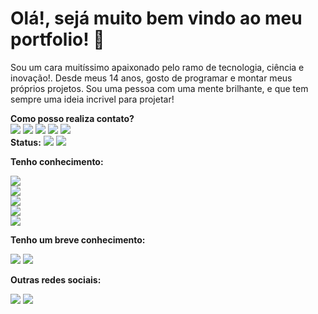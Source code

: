 <!-- TITLE -->
<h1 class="title">Olá!, sejá muito bem vindo ao meu portfolio! 👋</h1>

<!-- DESCRIPTION -->
<section id="description-section">
    <p id="description">
        Sou um cara muitíssimo apaixonado pelo ramo de tecnologia, ciência e inovação!.
        Desde meus 14 anos, gosto de programar e montar meus próprios projetos.
        Sou uma pessoa com uma mente brilhante, e que tem sempre uma ideia incrivel para projetar!
    </p>
    <strong class="subtitle">Como posso realiza contato?</strong>
    <div id="contacts">
        <img rel="Gmail" src="https://img.shields.io/badge/Gmail-D14836?style=for-the-badge&logo=gmail&logoColor=white">
        <img rel="WhatsApp" src="https://img.shields.io/badge/WhatsApp-25D366?style=for-the-badge&logo=whatsapp&logoColor=white" href="https://api.whatsapp.com/send?phone=5519989437565&text=Ol%C3%A1!%2C%20voc%C3%AA%20que%20veio%20pelo%20GitHub%2C%20esse%20%C3%A9%20meu%20contato%20oficial%20do%20WhatsApp!">
        <img rel="Facebook" src="https://img.shields.io/badge/Facebook-1877F2?style=for-the-badge&logo=facebook&logoColor=white">
        <img rel="Instagram" src="https://img.shields.io/badge/Instagram-E4405F?style=for-the-badge&logo=instagram&logoColor=white">
        <img rel="LinkedIn" src="https://img.shields.io/badge/LinkedIn-0077B5?style=for-the-badge&logo=linkedin&logoColor=white">
    </div>
</section>

<!-- GITHUB-STATS -->
<section id="stats-section">
    <strong class="subtitle">Status:</strong>
    <img rel="Stats-1" src="https://github-readme-stats.vercel.app/api?username=JefersonFerrettiMoreira&show_icons=true&theme=transparent">
    <img rel="Stats-2" src="https://github-readme-stats.vercel.app/api/top-langs/?username=JefersonFerrettiMoreira&theme=blue-green">
</section>

<!-- LINGUAGE-KNOW1 -->
<strong class="subtitle">Tenho conhecimento:</strong>
<section id="know-section" style="display: flex; flex-direction: column">
    <img rel="HTML5" src="https://img.shields.io/badge/HTML5-E34F26?style=for-the-badge&logo=html5&logoColor=white">
    <img rel="CSS3" src="https://img.shields.io/badge/CSS3-1572B6?style=for-the-badge&logo=css3&logoColor=white">
    <img rel="JavaScript" src="https://img.shields.io/badge/JavaScript-323330?style=for-the-badge&logo=javascript&logoColor=F7DF1E">
    <img rel="React" src="https://img.shields.io/badge/React-20232A?style=for-the-badge&logo=react&logoColor=61DAFB">
    <img rel="PHP" src="https://img.shields.io/badge/PHP-777BB4?style=for-the-badge&logo=php&logoColor=white">
</section>

<!-- LINGUAGE-KNOW2 -->
<strong class="subtitle">Tenho um breve conhecimento:</strong>
<section id="know-section">
    <img rel="Python" src="https://img.shields.io/badge/Python-14354C?style=for-the-badge&logo=python&logoColor=white">
    <img rel="Lua" src="https://img.shields.io/badge/Lua-2C2D72?style=for-the-badge&logo=lua&logoColor=white">
</section>

<!-- SOCIAL-MEDIA-OTHES -->
<strong class="subtitle">Outras redes sociais:</strong>
<section id="social-media-section">
    <img rel="Pinterest" src="https://img.shields.io/badge/Pinterest-%23E60023.svg?&style=for-the-badge&logo=Pinterest&logoColor=white">
    <img rel="Discord" src="https://img.shields.io/badge/Discord-7289DA?style=for-the-badge&logo=discord&logoColor=white">
</section>
